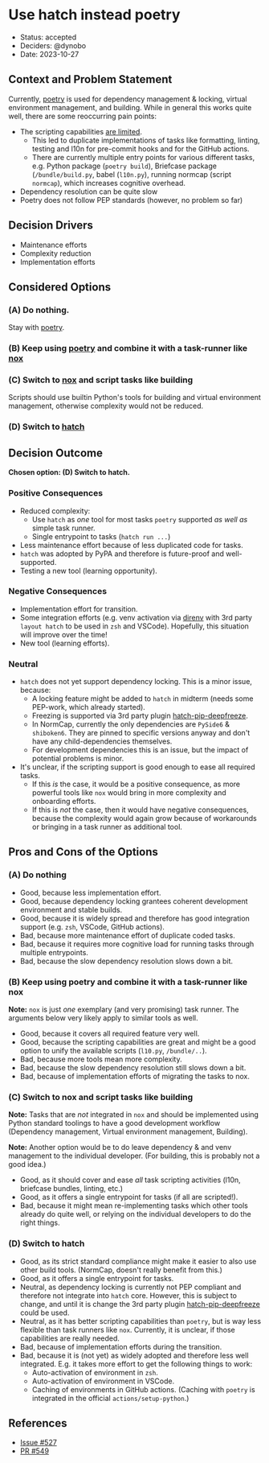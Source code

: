 # Use hatch instead poetry

- Status: accepted
- Deciders: @dynobo
- Date: 2023-10-27

## Context and Problem Statement

Currently, [poetry](https://github.com/python-poetry/poetry) is used for dependency
management & locking, virtual environment management, and building. While in general
this works quite well, there are some reoccurring pain points:

- The scripting capabilities
  [are limited](https://python-poetry.org/docs/pyproject#scripts).
    - This led to duplicate implementations of tasks like formatting, linting, testing and
      l10n for pre-commit hooks and for the GitHub actions.
    - There are currently multiple entry points for various different tasks, e.g. Python
      package (`poetry build`), Briefcase package (`/bundle/build.py`, babel
      (`l10n.py`), running normcap (script `normcap`), which increases cognitive
      overhead.
- Dependency resolution can be quite slow
- Poetry does not follow PEP standards (however, no problem so far)

## Decision Drivers

- Maintenance efforts
- Complexity reduction
- Implementation efforts

## Considered Options

### (A) Do nothing.

Stay with [poetry](https://github.com/python-poetry/poetry).

### (B) Keep using [poetry](https://github.com/python-poetry/poetry) and combine it with a task-runner like [nox](https://github.com/wntrblm/nox)

### (C) Switch to [nox](https://github.com/wntrblm/nox) and script tasks like building

Scripts should use builtin Python's tools for building and virtual environment
management, otherwise complexity would not be reduced.

### (D) Switch to [hatch](https://github.com/pypa/hatch)

## Decision Outcome

**Chosen option: (D) Switch to hatch.**

### Positive Consequences

- Reduced complexity:
    - Use `hatch` as _one_ tool for most tasks `poetry` supported _as well as_ simple task
      runner.
    - Single entrypoint to tasks (`hatch run ...`)
- Less maintenance effort because of less duplicated code for tasks.
- `hatch` was adopted by PyPA and therefore is future-proof and well-supported.
- Testing a new tool (learning opportunity).

### Negative Consequences

- Implementation effort for transition.
- Some integration efforts (e.g. venv activation via
  [direnv](https://github.com/direnv/direnv) with 3rd party `layout hatch` to be used
  in `zsh` and VSCode). Hopefully, this situation will improve over the time!
- New tool (learning efforts).

### Neutral

- `hatch` does not yet support dependency locking. This is a minor issue, because:
    - A locking feature might be added to `hatch` in midterm (needs some PEP-work, which
      already started).
    - Freezing is supported via 3rd party plugin
      [hatch-pip-deepfreeze](https://github.com/sbidoul/hatch-pip-deepfreeze).
    - In NormCap, currently the only dependencies are `PySide6` & `shiboken6`. They are
      pinned to specific versions anyway and don't have any child-dependencies
      themselves.
    - For development dependencies this is an issue, but the impact of potential problems
      is minor.
- It's unclear, if the scripting support is good enough to ease all required tasks.
    - If this _is_ the case, it would be a positive consequence, as more powerful tools
      like `nox` would bring in more complexity and onboarding efforts.
    - If this is _not_ the case, then it would have negative consequences, because the
      complexity would again grow because of workarounds or bringing in a task runner as
      additional tool.

## Pros and Cons of the Options

### (A) Do nothing

- Good, because less implementation effort.
- Good, because dependency locking grantees coherent development environment and stable
  builds.
- Good, because it is widely spread and therefore has good integration support (e.g.
  `zsh`, VSCode, GitHub actions).
- Bad, because more maintenance effort of duplicate coded tasks.
- Bad, because it requires more cognitive load for running tasks through multiple
  entrypoints.
- Bad, because the slow dependency resolution slows down a bit.

### (B) Keep using poetry and combine it with a task-runner like nox

**Note:** `nox` is just _one_ exemplary (and very promising) task runner. The arguments
below very likely apply to similar tools as well.

- Good, because it covers all required feature very well.
- Good, because the scripting capabilities are great and might be a good option to unify
  the available scripts (`l10.py`, `/bundle/..`).
- Bad, because more tools mean more complexity.
- Bad, because the slow dependency resolution still slows down a bit.
- Bad, because of implementation efforts of migrating the tasks to nox.

### (C) Switch to nox and script tasks like building

**Note:** Tasks that are _not_ integrated in `nox` and should be implemented using
Python standard toolings to have a good development workflow (Dependency management,
Virtual environment management, Building).

**Note:** Another option would be to do leave dependency & and venv management to the
individual developer. (For building, this is probably not a good idea.)

- Good, as it should cover and ease _all_ task scripting activities (l10n, briefcase
  bundles, linting, etc.)
- Good, as it offers a single entrypoint for tasks (if all are scripted!).
- Bad, because it might mean re-implementing tasks which other tools already do quite
  well, or relying on the individual developers to do the right things.

### (D) Switch to hatch

- Good, as its strict standard compliance might make it easier to also use other build
  tools. (NormCap, doesn't really benefit from this.)
- Good, as it offers a single entrypoint for tasks.
- Neutral, as dependency locking is currently not PEP compliant and therefore not
  integrate into `hatch` core. However, this is subject to change, and until it is
  change the 3rd party plugin
  [hatch-pip-deepfreeze](https://github.com/sbidoul/hatch-pip-deepfreeze) could be
  used.
- Neutral, as it has better scripting capabilities than `poetry`, but is way less
  flexible than task runners like `nox`. Currently, it is unclear, if those
  capabilities are really needed.
- Bad, because of implementation efforts during the transition.
- Bad, because it is (not yet) as widely adopted and therefore less well integrated.
  E.g. it takes more effort to get the following things to work:
    - Auto-activation of environment in `zsh`.
    - Auto-activation of environment in VSCode.
    - Caching of environments in GitHub actions. (Caching with `poetry` is integrated in
      the official `actions/setup-python`.)

## References

- [Issue #527](https://github.com/dynobo/normcap/issues/527)
- [PR #549](https://github.com/dynobo/normcap/pull/549)
